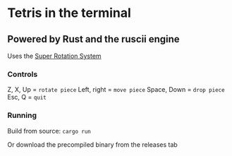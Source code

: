 # Tetris in the terminal
## Powered by Rust and the ruscii engine

Uses the [Super Rotation System](https://tetris.wiki/Super_Rotation_System)

### Controls

Z, X, Up = `rotate piece`
Left, right = `move piece`
Space, Down = `drop piece`
Esc, Q = `quit`

### Running

Build from source:
`cargo run`

Or download the precompiled binary from the releases tab
